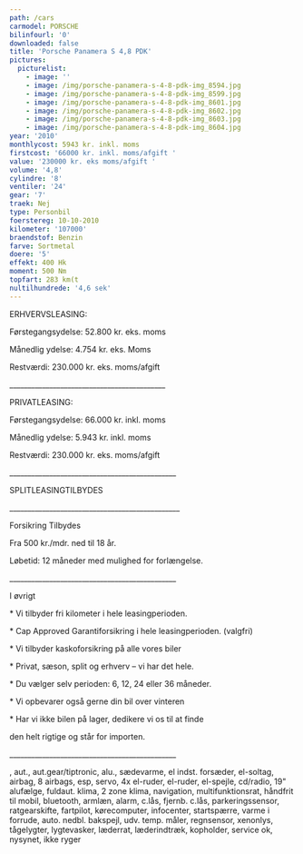 ```yaml
---
path: /cars
carmodel: PORSCHE
bilinfourl: '0'
downloaded: false
title: 'Porsche Panamera S 4,8 PDK'
pictures:
  picturelist:
    - image: ''
    - image: /img/porsche-panamera-s-4-8-pdk-img_8594.jpg
    - image: /img/porsche-panamera-s-4-8-pdk-img_8599.jpg
    - image: /img/porsche-panamera-s-4-8-pdk-img_8601.jpg
    - image: /img/porsche-panamera-s-4-8-pdk-img_8602.jpg
    - image: /img/porsche-panamera-s-4-8-pdk-img_8603.jpg
    - image: /img/porsche-panamera-s-4-8-pdk-img_8604.jpg
year: '2010'
monthlycost: 5943 kr. inkl. moms
firstcost: '66000 kr. inkl. moms/afgift '
value: '230000 kr. eks moms/afgift '
volume: '4,8'
cylindre: '8'
ventiler: '24'
gear: '7'
traek: Nej
type: Personbil
foerstereg: 10-10-2010
kilometer: '107000'
braendstof: Benzin
farve: Sortmetal
doere: '5'
effekt: 400 Hk
moment: 500 Nm
topfart: 283 km(t
nultilhundrede: '4,6 sek'
---
```

ERHVERVSLEASING:

Førstegangsydelse: 52.800 kr. eks. moms

Månedlig ydelse: 4.754 kr. eks. Moms

Restværdi: 230.000 kr. eks. moms/afgift

\_\_\_\_\_\_\_\_\_\_\_\_\_\_\_\_\_\_\_\_\_\_\_\_\_\_\_\_\_\_\_\_\_\_\_\_\_\_\_\_\_\__

PRIVATLEASING:

Førstegangsydelse: 66.000 kr. inkl. moms

Månedlig ydelse: 5.943 kr. inkl. moms

Restværdi: 230.000 kr. eks. moms/afgift

\_\_\_\_\_\_\_\_\_\_\_\_\_\_\_\_\_\_\_\_\_\_\_\_\_\_\_\_\_\_\_\_\_\_\_\_\_\_\_\_\_\_\_\_\_\_

SPLITLEASINGTILBYDES

\_\_\_\_\_\_\_\_\_\_\_\_\_\_\_\_\_\_\_\_\_\_\_\_\_\_\_\_\_\_\_\_\_\_\_\_\_\_\_\_\_\_\_\_\_\__

Forsikring Tilbydes

Fra 500 kr./mdr. ned til 18 år. 

Løbetid: 12 måneder med mulighed for forlængelse.

\_\_\_\_\_\_\_\_\_\_\_\_\_\_\_\_\_\_\_\_\_\_\_\_\_\_\_\_\_\_\_\_\_\_\_\_\_\_\_\_\_\_\_\_\_\_



I øvrigt

\* Vi tilbyder fri kilometer i hele leasingperioden.

\* Cap Approved Garantiforsikring i hele leasingperioden. (valgfri)

\* Vi tilbyder kaskoforsikring på alle vores biler

\* Privat, sæson, split og erhverv – vi har det hele.

\* Du vælger selv perioden: 6, 12, 24 eller 36 måneder.

\* Vi opbevarer også gerne din bil over vinteren

\* Har vi ikke bilen på lager, dedikere vi os til at finde 

den helt rigtige og står for importen.

\_\_\_\_\_\_\_\_\_\_\_\_\_\_\_\_\_\_\_\_\_\_\_\_\_\_\_\_\_\_\_\_\_\_\_\_\_\_\_\_\_\_\_\_\_\_	

, aut., aut.gear/tiptronic, alu., sædevarme, el indst. forsæder, el-soltag, airbag, 8 airbags, esp, servo, 4x el-ruder, el-ruder, el-spejle, cd/radio, 19" alufælge, fuldaut. klima, 2 zone klima, navigation, multifunktionsrat, håndfrit til mobil, bluetooth, armlæn, alarm, c.lås, fjernb. c.lås, parkeringssensor, ratgearskifte, fartpilot, kørecomputer, infocenter, startspærre, varme i forrude, auto. nedbl. bakspejl, udv. temp. måler, regnsensor, xenonlys, tågelygter, lygtevasker, læderrat, læderindtræk, kopholder, service ok, nysynet, ikke ryger
